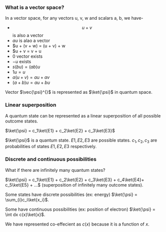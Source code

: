 ### What is a vector space?

In a vector space, for any vectors u, v, w and scalars a, b, we have-

- $$u + v$$ is also a vector
- $au$ is alao a vector
- $u + (v + w) = (u + v) + w
- $u + v = v + u
- $0$ vector exists
- $-u$ exists
- $s(bu) = (ab)u$
- $1u = u$
- $a(u + v) = au + av$
- $(a + b)u = au + bu$

Vector $\vec{\psi}^{\}$ is represented as $\ket{\psi}$ in quantum space.

### Linear superposition
A quantum state can be represented as a linear superposition of all possible outcome states.

$\ket{\psi} = c_1\ket{E1} + c_2\ket{E2} + c_3\ket{E3}$

$\ket{\psi}$ is a quantum state. $E1, E2, E3$ are possible states. $c_1, c_2, c_3$ are probabilities of states $E1, E2, E3$ respectively.

### Discrete and continuous possibilities
What if there are infinitely many quantum states?

$\ket{\psi} = c_1\ket{E1} + c_2\ket{E2} + c_3\ket{E3} + c_4\ket{E4}+ c_5\ket{E5} + ...$ (superposition of infinitely many outcome states).

Some states have discrete possibilities (ex: energy) $\ket{\psi} = \sum_{i}c_i\ket{x_i}$.

Some have continuous possibilities (ex: position of electron) $\ket{\psi} = \int dx c(x)\ket{x}$.

We have represented co-effecient as $c(x)$ because it is a function of $x$.
